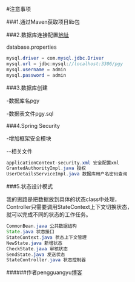 

#注意事项

###1.通过Maven获取项目lib包

###2.数据库连接配置[地址](https://github.com/pgy1/Java-Project-Pratice/blob/master/SpringMVCHibernate1.1/src/main/resources/spring-bean-config/database.properties)

database.properties
```java
mysql.driver = com.mysql.jdbc.Driver
mysql.url = jdbc:mysql://localhost:3306/pgy
mysql.username = admin
mysql.password = admin
```

###3.数据库创建

-数据库名pgy

-数据表文件pgy.sql

###4.Spring Security

-增加框架安全模块

--相关文件
```java
applicationContext-security.xml 安全配置xml
GrantedAuthorityImpl.java 授权
UserDetailsServiceImpl.java 数据库用户名密码查询
```

###5.状态设计模式

我的思路是把数据放到具体的状态class中处理，<br />
Controller只需要调用StateContext上下文切换状态，<br />
就可以完成不同的状态的工作任务。

```java
CommonBean.java 公共数据结构
State.java 状态接口
StateContext.java 状态上下文管理
NewState.java 新增状态
CheckState.java 审核状态
SendState.java 发送状态
StateController.java 状态控制器
```



######作者pengguangyu[博客](http://boke.iflsy.com/)

